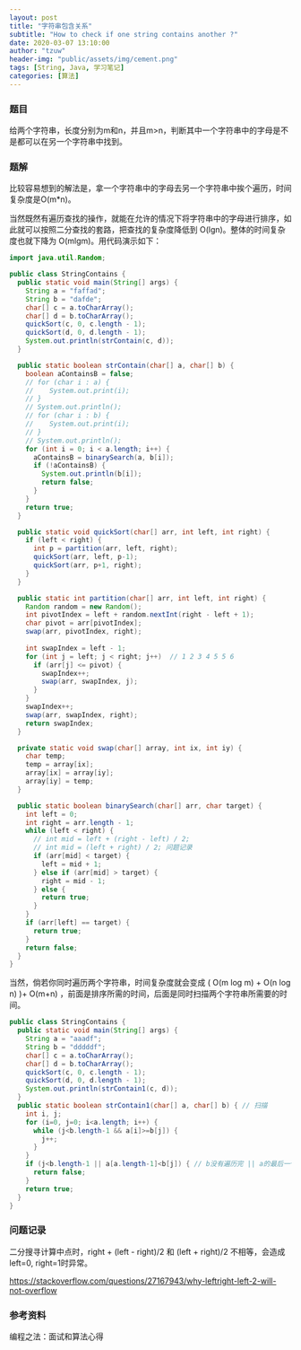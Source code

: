 ```yaml
---
layout: post
title: "字符串包含关系"
subtitle: "How to check if one string contains another ?"
date: 2020-03-07 13:10:00
author: "tzuw"
header-img: "public/assets/img/cement.png"
tags: [String, Java, 学习笔记] 
categories: [算法]
---
```


### 题目	

给两个字符串，长度分别为m和n，并且m>n，判断其中一个字符串中的字母是不是都可以在另一个字符串中找到。

### 题解

比较容易想到的解法是，拿一个字符串中的字母去另一个字符串中挨个遍历，时间复杂度是O(m*n)。

当然既然有遍历查找的操作，就能在允许的情况下将字符串中的字母进行排序，如此就可以按照二分查找的套路，把查找的复杂度降低到 O(lgn)。整体的时间复杂度也就下降为 O(mlgm)。用代码演示如下：

```java
import java.util.Random;

public class StringContains {
  public static void main(String[] args) {
    String a = "faffad";
    String b = "dafde";
    char[] c = a.toCharArray();
    char[] d = b.toCharArray();
    quickSort(c, 0, c.length - 1);
    quickSort(d, 0, d.length - 1);
    System.out.println(strContain(c, d));
  }

  public static boolean strContain(char[] a, char[] b) {
    boolean aContainsB = false;
    // for (char i : a) {
    //    System.out.print(i);
    // }
    // System.out.println();
    // for (char i : b) {
    //    System.out.print(i);
    // }
    // System.out.println();
    for (int i = 0; i < a.length; i++) {
      aContainsB = binarySearch(a, b[i]);
      if (!aContainsB) {
        System.out.println(b[i]);
        return false;
      }
    }
    return true;
  }

  public static void quickSort(char[] arr, int left, int right) {
    if (left < right) {
      int p = partition(arr, left, right);
      quickSort(arr, left, p-1);
      quickSort(arr, p+1, right);
    }
  }

  public static int partition(char[] arr, int left, int right) {
    Random random = new Random();
    int pivotIndex = left + random.nextInt(right - left + 1);
    char pivot = arr[pivotIndex];
    swap(arr, pivotIndex, right);
    
    int swapIndex = left - 1;
    for (int j = left; j < right; j++)  // 1 2 3 4 5 5 6
      if (arr[j] <= pivot) {
        swapIndex++;
        swap(arr, swapIndex, j);
      }
    }
    swapIndex++;
    swap(arr, swapIndex, right);
    return swapIndex;
  }

  private static void swap(char[] array, int ix, int iy) {
    char temp;
    temp = array[ix];
    array[ix] = array[iy];
    array[iy] = temp;
  }

  public static boolean binarySearch(char[] arr, char target) {
    int left = 0;
    int right = arr.length - 1;
    while (left < right) {
      // int mid = left + (right - left) / 2;
      // int mid = (left + right) / 2; 问题记录
      if (arr[mid] < target) {
        left = mid + 1;
      } else if (arr[mid] > target) {
        right = mid - 1;
      } else {
        return true;
      }
    }
    if (arr[left] == target) {
      return true;
    }
    return false;
  }
}
```

当然，倘若你同时遍历两个字符串，时间复杂度就会变成 ( O(m log m) + O(n log n) )+ O(m+n) ，前面是排序所需的时间，后面是同时扫描两个字符串所需要的时间。

```java
public class StringContains {
  public static void main(String[] args) {
    String a = "aaadf";
    String b = "dddddf";
    char[] c = a.toCharArray();
    char[] d = b.toCharArray();
    quickSort(c, 0, c.length - 1);
    quickSort(d, 0, d.length - 1);
    System.out.println(strContain1(c, d));
  }
  public static boolean strContain1(char[] a, char[] b) { // 扫描
    int i, j;
    for (i=0, j=0; i<a.length; i++) {
      while (j<b.length-1 && a[i]>=b[j]) {
        j++;
      }
    }
    if (j<b.length-1 || a[a.length-1]<b[j]) { // b没有遍历完 || a的最后一个小于b的
      return false;
    }
    return true;
  }
}
```

### 问题记录

二分搜寻计算中点时，right + (left - right)/2 和 (left + right)/2 不相等，会造成left=0, right=1时异常。

https://stackoverflow.com/questions/27167943/why-leftright-left-2-will-not-overflow

### 参考资料

编程之法：面试和算法心得

